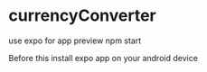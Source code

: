 # currencyConverter

use expo for app preview
npm start

Before this install expo app on your android device
